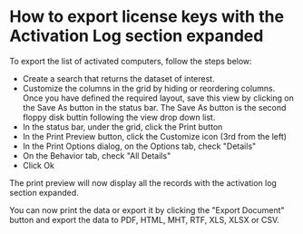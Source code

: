 # How to export license keys with the Activation Log section expanded

To export the list of activated computers, follow the steps below:

* Create a search that returns the dataset of interest.
* Customize the columns in the grid by hiding or reordering columns. Once you have defined the required layout, save this view by clicking on the Save As  button in the status bar. The Save As button is the second floppy disk buttin following the view drop down list.
* In the status bar, under the grid, click the Print button
* In the Print Preview button, click the Customize icon (3rd from the left)
* In the Print Options dialog, on the Options tab, check "Details"
* On the Behavior tab, check "All Details"
* Click Ok

The print preview will now display all the records with the activation log section expanded.

You can now print the data or export it by clicking the "Export Document" button and export the data to PDF, HTML, MHT, RTF, XLS, XLSX or CSV.
